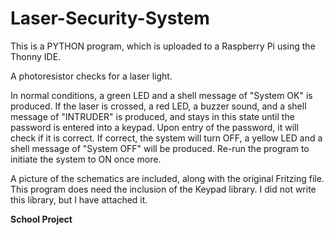 # Laser-Security-System
This is a PYTHON program, which is uploaded to a Raspberry Pi using the Thonny IDE. 

A photoresistor checks for a laser light. 

In normal conditions, a green LED and a shell message of "System OK" is produced. 
If the laser is crossed, a red LED, a buzzer sound, and a shell message of "INTRUDER" is produced, and stays in this state until the password is entered into a keypad. Upon entry of the password, it will check if it is correct. 
If correct, the system will turn OFF, a yellow LED and a shell message of "System OFF" will be produced. Re-run the program to initiate the system to ON once more. 

A picture of the schematics are included, along with the original Fritzing file.
This program does need the inclusion of the Keypad library. I did not write this library, but I have attached it.

**School Project**
